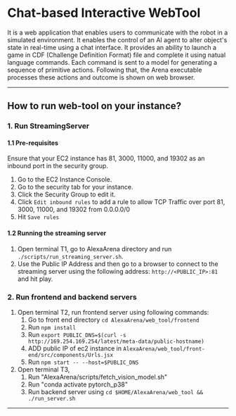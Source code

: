 # Chat-based Interactive WebTool
It is a web application that enables users to communicate with the robot in a simulated environment. It enables the
control of an AI agent to alter object's state in real-time using a chat interface. It provides an ability to launch
a game in CDF (Challenge Definition Format) file and complete it using natual language commands. Each command is sent to
a model for generating a sequence of primitive actions. Following that, the Arena executable processes these actions and
outcome is shown on web browser.

---

## How to run web-tool on your instance?

### 1. Run StreamingServer

#### 1.1 Pre-requisites

Ensure that your EC2 instance has 81, 3000, 11000, and 19302 as an inbound port in the security group.
1. Go to the EC2 Instance Console.
2. Go to the security tab for your instance.
3. Click the Security Group to edit it.
4. Click `Edit inbound rules` to add a rule to allow TCP Traffic over port 81, 3000, 11000, and 19302 from 0.0.0.0/0
5. Hit `Save rules`

#### 1.2 Running the streaming server

1. Open terminal T1, go to AlexaArena directory and run ```./scripts/run_streaming_server.sh```.
2. Use the Public IP Address and then go to a browser to connect to the streaming server using the following 
address: `http://<PUBLIC_IP>:81` and hit play.

### 2. Run frontend and backend servers
1. Open terminal T2, run frontend server using following commands:
    1. Go to front end directory ```cd AlexaArena/web_tool/frontend```
    2. Run ```npm install```
    3. Run ```export PUBLIC_DNS=$(curl -s http://169.254.169.254/latest/meta-data/public-hostname)```
    4. ADD public IP of ec2 instance in ```AlexaArena/web_tool/front-end/src/components/Urls.jsx```
    5. Run ```npm start -- --host=$PUBLIC_DNS```
2. Open terminal T3,
    1. Run "AlexaArena/scripts/fetch_vision_model.sh"
    2. Run "conda activate pytorch_p38"
    3. Run backend server using ```cd $HOME/AlexaArena/web_tool && ./run_server.sh```

---
